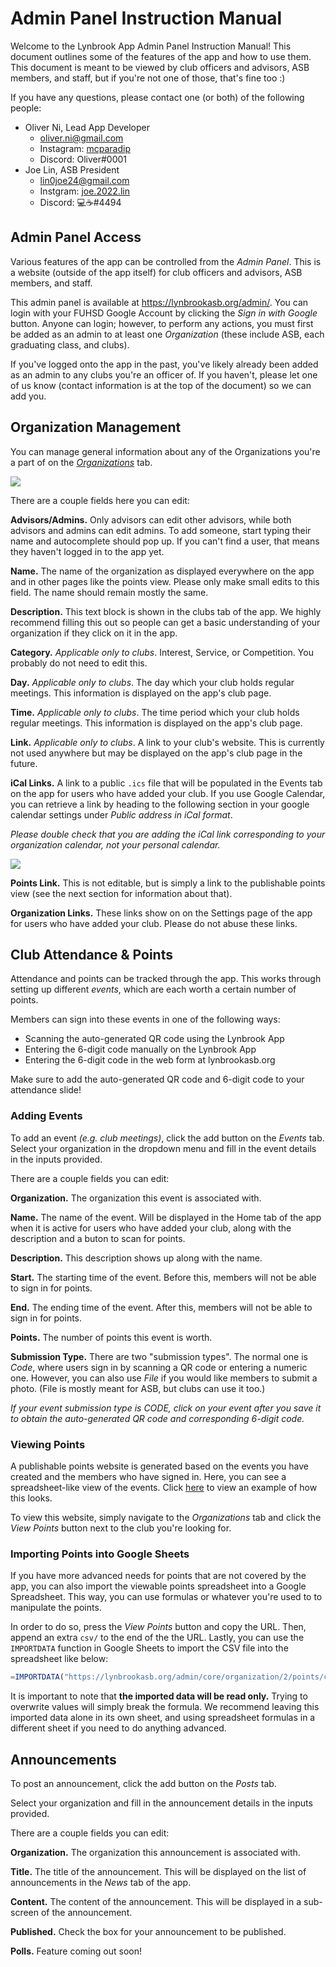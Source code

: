 # Admin Panel Instruction Manual

Welcome to the Lynbrook App Admin Panel Instruction Manual! This document outlines some of the features of the app and how to use them. This document is meant to be viewed by club officers and advisors, ASB members, and staff, but if you're not one of those, that's fine too :)

If you have any questions, please contact one (or both) of the following people:

- Oliver Ni, Lead App Developer
  - oliver.ni@gmail.com
  - Instagram: [mcparadip](https://www.instagram.com/mcparadip/)
  - Discord: Oliver#0001
- Joe Lin, ASB President
  - lin0joe24@gmail.com
  - Instgram: [joe.2022.lin](https://www.instagram.com/joe.2022.lin/)
  - Discord: 💻☕#4494

## Admin Panel Access

Various features of the app can be controlled from the _Admin Panel_. This is a website (outside of the app itself) for club officers and advisors, ASB members, and staff.

This admin panel is available at https://lynbrookasb.org/admin/. You can login with your FUHSD Google Account by clicking the _Sign in with Google_ button. Anyone can login; however, to perform any actions, you must first be added as an admin to at least one _Organization_ (these include ASB, each graduating class, and clubs).

If you've logged onto the app in the past, you've likely already been added as an admin to any clubs you're an officer of. If you haven't, please let one of us know (contact information is at the top of the document) so we can add you.

## Organization Management

You can manage general information about any of the Organizations you're a part of on the [_Organizations_](https://lynbrookasb.org/admin/core/organization/) tab.

![](./organization.png)

There are a couple fields here you can edit:

**Advisors/Admins.** Only advisors can edit other advisors, while both advisors and admins can edit admins. To add someone, start typing their name and autocomplete should pop up. If you can't find a user, that means they haven't logged in to the app yet.

**Name.** The name of the organization as displayed everywhere on the app and in other pages like the points view. Please only make small edits to this field. The name should remain mostly the same.

**Description.** This text block is shown in the clubs tab of the app. We highly recommend filling this out so people can get a basic understanding of your organization if they click on it in the app.

**Category.** _Applicable only to clubs_. Interest, Service, or Competition. You probably do not need to edit this.

**Day.** _Applicable only to clubs_. The day which your club holds regular meetings. This information is displayed on the app's club page.

**Time.** _Applicable only to clubs_. The time period which your club holds regular meetings. This information is displayed on the app's club page.

**Link.** _Applicable only to clubs_. A link to your club's website. This is currently not used anywhere but may be displayed on the app's club page in the future.

**iCal Links.** A link to a public `.ics` file that will be populated in the Events tab on the app for users who have added your club. If you use Google Calendar, you can retrieve a link by heading to the following section in your google calendar settings under _Public address in iCal format_.

*Please double check that you are adding the iCal link corresponding to your organization calendar, not your personal calendar.*

![](./calendar.png)

**Points Link.** This is not editable, but is simply a link to the publishable points view (see the next section for information about that).

**Organization Links.** These links show on on the Settings page of the app for users who have added your club. Please do not abuse these links.

## Club Attendance & Points

Attendance and points can be tracked through the app. This works through setting up different _events_, which are each worth a certain number of points. 

Members can sign into these events in one of the following ways:
- Scanning the auto-generated QR code using the Lynbrook App
- Entering the 6-digit code manually on the Lynbrook App
- Entering the 6-digit code in the web form at lynbrookasb.org

Make sure to add the auto-generated QR code and 6-digit code to your attendance slide!

### Adding Events

To add an event _(e.g. club meetings)_, click the add button on the _Events_ tab. Select your organization in the dropdown menu and fill in the event details in the inputs provided.

There are a couple fields you can edit:

**Organization.** The organization this event is associated with.

**Name.** The name of the event. Will be displayed in the Home tab of the app when it is active for users who have added your club, along with the description and a buton to scan for points.

**Description.** This description shows up along with the name.

**Start.** The starting time of the event. Before this, members will not be able to sign in for points.

**End.** The ending time of the event. After this, members will not be able to sign in for points.

**Points.** The number of points this event is worth.

**Submission Type.** There are two "submission types". The normal one is _Code_, where users sign in by scanning a QR code or entering a numeric one. However, you can also use _File_ if you would like members to submit a photo. (File is mostly meant for ASB, but clubs can use it too.)

*If your event submission type is CODE, click on your event after you save it to obtain the auto-generated QR code and corresponding 6-digit code.*

### Viewing Points

A publishable points website is generated based on the events you have created and the members who have signed in. Here, you can see a spreadsheet-like view of the events. Click [here](https://lynbrookasb.org/admin/core/organization/95/points/) to view an example of how this looks.

To view this website, simply navigate to the _Organizations_ tab and click the _View Points_ button next to the club you're looking for.

### Importing Points into Google Sheets

If you have more advanced needs for points that are not covered by the app, you can also import the viewable points spreadsheet into a Google Spreadsheet. This way, you can use formulas or whatever you're used to to manipulate the points.

In order to do so, press the _View Points_ button and copy the URL. Then, append an extra `csv/` to the end of the the URL. Lastly, you can use the `IMPORTDATA` function in Google Sheets to import the CSV file into the spreadsheet like below:

```js
=IMPORTDATA("https://lynbrookasb.org/admin/core/organization/2/points/csv/")
```

It is important to note that **the imported data will be read only.** Trying to overwrite values will simply break the formula. We recommend leaving this imported data alone in its own sheet, and using spreadsheet formulas in a different sheet if you need to do anything advanced.

## Announcements

To post an announcement, click the add button on the _Posts_ tab.

Select your organization and fill in the announcement details in the inputs provided.

There are a couple fields you can edit:

**Organization.** The organization this announcement is associated with.

**Title.** The title of the announcement. This will be displayed on the list of announcements in the _News_ tab of the app.

**Content.** The content of the announcement. This will be displayed in a sub-screen of the announcement.

**Published.** Check the box for your announcement to be published.

**Polls.** Feature coming out soon!


